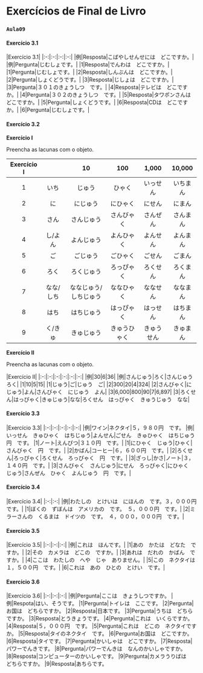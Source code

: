 # Exercícios de Final de Livro

### `Aula09`

#### Exercício 3.1

|Exercício 3.1|
|:-:|:-:|:-:|:-:|
|例|Resposta|こばやしせんせには　どこですか。|
|例|Pergunta|じむしょです。|
|1|Resposta|でんわは　どこですか。|
|1|Pergunta|じむしょです。|
|2|Resposta|しんぶんは　どこですか。|
|2|Pergunta|しょくどうです。|
|3|Resposta|じしょは　どこですか。|
|3|Pergunta|３０１のきょうしつ　です。|
|4|Resposta|テレビは　どこですか。|
|4|Pergunta|３０２のきょうしつ　です。|
|5|Resposta|タワポンさんは　どこですか。|
|5|Pergunta|しょくどうです。|
|6|Resposta|CDは　どこですか。|
|6|Pergunta|じむしょです。|

#### Exercício 3.2

**Exercício I**

Preencha as lacunas com o objeto.

|Exercício I||10|100|1,000|10,000|
|:-:|:-:|:-:|:-:|:-:|:-:|
|1|いち|じゅう|ひゃく|いっせん|いちまん
|2|に|にじゅう|にひゃく|にせん|にまん
|3|さん|さんじゅう|さんびゃく|さんぜん|さんまん
|4|し/よん|よんじゅう|よんひゃく|よんせん|よんまん
|5|ご|ごじゅう|ごひゃく|ごせん|ごまん
|6|ろく|ろくじゅう|ろっぴゃく|ろくせん|ろくまん
|7|なな/しち|ななじゅう/しちじゅう|ななひゃく|ななせん|ななまん
|8|はち|はちじゅう|はっぴゃく|はっせん|はちまん
|9|く/きゅ|きゅじゅう|きゅうひゃく|きゅうせん|きゅまん|

**Exercício II**

Preencha as lacunas com o objeto.

|Exercício II|
|:-:|:-:|:-:|:-:|:-:|:-:|
|例|30|6|36|
|例|さんじゅう|ろく|さんじゅう　ろく|
|1|10|5|15|
|1|じゅう|ご|じゅう　ご|
|2|300|20|4|324|
|2|さんびゃく|にじゅう|よん|さんびゃく　にじゅう　よん|
|3|6,000|800|90|7|6,897|
|3|ろくせん|はっぴゃく|きゅじゅう|なな|ろくせん　はっぴゃく　きゅうじゅう　なな|

#### Exercício 3.3

|Exercício 3.3|
|:-:|:-:|:-:|:-:|:-:|
|例|ワイン|ネクタイ|５，９８０円　です。
|例|いっせん　きゅひゃく　はちじゅう|よんせん|ごせん　きゅひゃく　はちじゅう　円　です。
|1|ノート|えんぴつ|３１０円　です。|
|1|にひゃく　じゅう|ひゃく|さんびゃく　円　です。|
|2|かばん|コーヒー|６，６００円　です。|
|2|ろくせん|ろっぴゃく|ろくせん　ろっぴゃく　円　です。|
|3|ざっし|かさ|ノート|３，１４０円　です。|
|3|さんびゃく　さんじゅう|にせん　ろっぴゃく|にひゃく　じゅう|さんぜん　ひゃく　よんじゅう　円　です。|

#### Exercício 3.4

|Exercício 3.4|
|:-:|:-:|
|例|わたしの　とけいは　にほんの　です。３，０００円　です。|
|1|ぼくの　ずぼんは　アメリカの　です。　５，０００円　です。|
|2|ミラーさんの　くるまは　ドイツの　です。　４，０００，０００円　です。|

#### Exercício 3.5

|Exercício 3.5|
|:-:|:-:|:-:|
|例|これは　ほんです。|
|1|あの　かたは　どなた　ですか。|
|2|その　カメラは　どこの　ですか。|
|3|あれは　だれの　かばん　ですか。|
|4|ここは　わたしの　へや　じゃ　ありません。|
|5|この　ネクタイは　１，５００円　です。|
|6|これは　あの　ひとの　とけい　です。|

#### Exercício 3.6

|Exercício 3.6|
|:-:|:-:|:-:|
|例|Pergunta|ここは　きょうしつですか。
|例|Respota|はい、そうです。
|1|Pergunta|トイレは　ここです。
|2|Pergunta|お国は　どちらですか。
|2|Resposta|日本です。
|3|Pergunta|うちは　どちらですか。
|3|Resposta|とうきょうです。
|4|Pergunta|これは　いくらですか。
|4|Resposta|５，０００円　です。
|5|Pergunta|これは　どこの　ネクタイですか。
|5|Resposta|タイのネクタイ　です。
|6|Pergunta|お国は　どこですか。
|6|Resposta|タイです。
|7|Pergunta|かいしゃは　どこですか。
|7|Resposta|パワーでんきです。
|8|Pergunta|パワーでんきは　なんのかいしゃですか。
|8|Resposta|コンピューターのかいしゃです。
|9|Pergunta|カメラうりばは　どちらですか。
|9|Resposta|あちらです。
